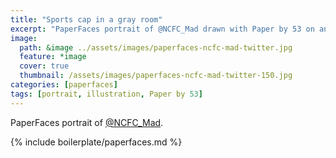 ```yaml
---
title: "Sports cap in a gray room"
excerpt: "PaperFaces portrait of @NCFC_Mad drawn with Paper by 53 on an iPad."
image: 
  path: &image ../assets/images/paperfaces-ncfc-mad-twitter.jpg 
  feature: *image
  cover: true
  thumbnail: /assets/images/paperfaces-ncfc-mad-twitter-150.jpg
categories: [paperfaces]
tags: [portrait, illustration, Paper by 53]
---
```


PaperFaces portrait of [@NCFC_Mad](https://twitter.com/NCFC_Mad).

{% include boilerplate/paperfaces.md %}
